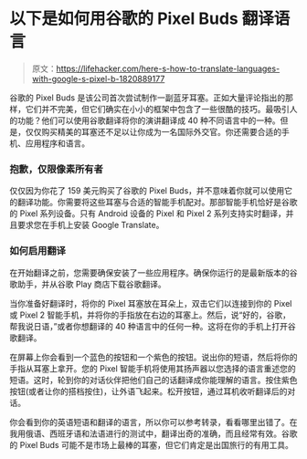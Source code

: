 # 以下是如何用谷歌的 Pixel Buds 翻译语言

> 原文：<https://lifehacker.com/here-s-how-to-translate-languages-with-google-s-pixel-b-1820889177>

谷歌的 Pixel Buds 是该公司首次尝试制作一副蓝牙耳塞。正如大量评论指出的那样，它们并不完美，但它们确实在小小的框架中包含了一些很酷的技巧。最吸引人的功能？他们可以使用谷歌翻译将你的演讲翻译成 40 种不同语言中的一种。但是，仅仅购买精美的耳塞还不足以让你成为一名国际外交官。你还需要合适的手机、应用程序和语言。



### **抱歉，仅限像素所有者**

仅仅因为你花了 159 美元购买了谷歌的 Pixel Buds，并不意味着你就可以使用它的翻译功能。你需要将这些耳塞与合适的智能手机配对。那部智能手机恰好是谷歌的 Pixel 系列设备。只有 Android 设备的 Pixel 和 Pixel 2 系列支持实时翻译，并且要求您在手机上安装 Google Translate。

### **如何启用翻译**

在开始翻译之前，您需要确保安装了一些应用程序。确保你运行的是最新版本的谷歌助手，并从谷歌 Play 商店下载谷歌翻译。

当你准备好翻译时，将你的 Pixel 耳塞放在耳朵上，双击它们以连接到你的 Pixel 或 Pixel 2 智能手机，并将你的手指放在右边的耳塞上。然后，说“好的，谷歌，帮我说日语，”或者你想翻译的 40 种语言中的任何一种。这将在你的手机上打开谷歌翻译。

在屏幕上你会看到一个蓝色的按钮和一个紫色的按钮。说出你的短语，然后将你的手指从耳塞上拿开。您的 Pixel 智能手机将使用其扬声器以您选择的语言重述您的短语。这时，轮到你的对话伙伴把他们自己的话翻译成你能理解的语言。按住紫色按钮(或者让你的搭档按住)，让外语飞起来。松开按钮，通过耳机收听翻译后的对话。

你会看到你的英语短语和翻译的语言，所以你可以参考转录，看看哪里出错了。在我用俄语、西班牙语和法语进行的测试中，翻译出奇的准确，而且经常有效。谷歌的 Pixel Buds 可能不是市场上最棒的耳塞，但它们肯定是出国旅行的有用工具。
